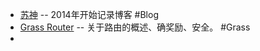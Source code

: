 - [苏神](https://kexue.fm/) -- 2014年开始记录博客 #Blog
- [Grass Router](https://wynd-network.gitbook.io/grass-docs/architecture/router) -- 关于路由的概述、确奖励、安全。 #Grass
-